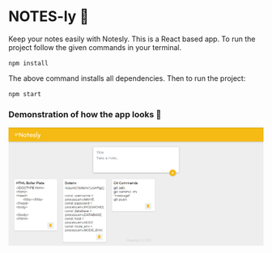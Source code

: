 # NOTES-ly 📅
Keep your notes easily with Notesly. This is a React based app. To run the project follow the given commands in your terminal.<br>
```
npm install
```
The above command installs all dependencies. Then to run the project:<br>
```
npm start
```
### Demonstration of how the app looks 🌟 <br>
<img src = "image.png">
